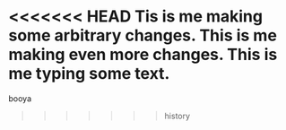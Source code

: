 <<<<<<< HEAD
Tis is me making some arbitrary changes.
This is me making even more changes.
This is me typing some text.
=======
booya
>>>>>>> history
